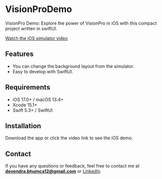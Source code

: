 # VisionProDemo
VisionPro Demo: Explore the power of VisionPro in iOS with this compact project written in swiftUI.

[Watch the iOS simulator video]([video-url](https://drive.google.com/file/d/1R9XDdBRzrZLMsQ8cgonZl8qFAo3O5eca/view?usp=sharing))

## Features
- You can change the background layout from the simulator.
- Easy to develop with SwiftUI.

## Requirements
- iOS 17.0+ / macOS 13.4+
- Xcode 15.1+
- Swift 5.3+ / SwiftUI

## Installation
Download the app or click the video link to see the iOS demo.

## Contact
If you have any questions or feedback, feel free to contact me at **devendra.bhumca12@gmail.com** or [LinkedIn](https://www.linkedin.com/in/devendra-agnihotri-5b0617a8/)
